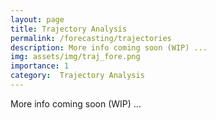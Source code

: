```yaml
---
layout: page
title: Trajectory Analysis
permalink: /forecasting/trajectories
description: More info coming soon (WIP) ...
img: assets/img/traj_fore.png
importance: 1
category:  Trajectory Analysis
---
```


More info coming soon (WIP) ...
